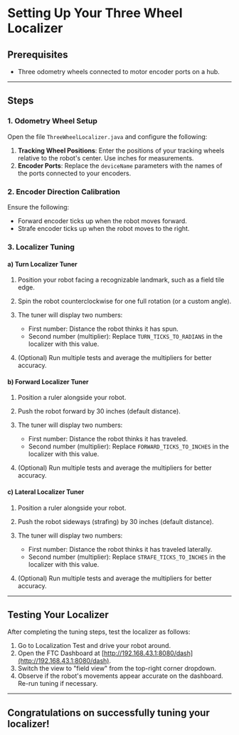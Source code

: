 # Setting Up Your Three Wheel Localizer

## Prerequisites
* Three odometry wheels connected to motor encoder ports on a hub.

---

## Steps
### 1. Odometry Wheel Setup

Open the file `ThreeWheelLocalizer.java` and configure the following:

1. **Tracking Wheel Positions**: Enter the positions of your tracking wheels relative to the robot's center. Use inches for measurements.
2. **Encoder Ports**: Replace the `deviceName` parameters with the names of the ports connected to your encoders.

### 2. Encoder Direction Calibration

Ensure the following:

* Forward encoder ticks up when the robot moves forward.
* Strafe encoder ticks up when the robot moves to the right.

### 3. Localizer Tuning

#### a) Turn Localizer Tuner

1. Position your robot facing a recognizable landmark, such as a field tile edge.
2. Spin the robot counterclockwise for one full rotation (or a custom angle).
3. The tuner will display two numbers:

   * First number: Distance the robot thinks it has spun.
   * Second number (multiplier): Replace `TURN_TICKS_TO_RADIANS` in the localizer with this value.

4. (Optional) Run multiple tests and average the multipliers for better accuracy.

#### b) Forward Localizer Tuner

1. Position a ruler alongside your robot.
2. Push the robot forward by 30 inches (default distance).
3. The tuner will display two numbers:

   * First number: Distance the robot thinks it has traveled.
   * Second number (multiplier): Replace `FORWARD_TICKS_TO_INCHES` in the localizer with this value.

4. (Optional) Run multiple tests and average the multipliers for better accuracy.

#### c) Lateral Localizer Tuner

1. Position a ruler alongside your robot.
2. Push the robot sideways (strafing) by 30 inches (default distance).
3. The tuner will display two numbers:

   * First number: Distance the robot thinks it has traveled laterally.
   * Second number (multiplier): Replace `STRAFE_TICKS_TO_INCHES` in the localizer with this value.

4. (Optional) Run multiple tests and average the multipliers for better accuracy.

---

## Testing Your Localizer

After completing the tuning steps, test the localizer as follows:

1. Go to Localization Test and drive your robot around.
2. Open the FTC Dashboard at [http://192.168.43.1:8080/dash](http://192.168.43.1:8080/dash).
3. Switch the view to "field view" from the top-right corner dropdown.
4. Observe if the robot's movements appear accurate on the dashboard. Re-run tuning if necessary.

---

## Congratulations on successfully tuning your localizer!
